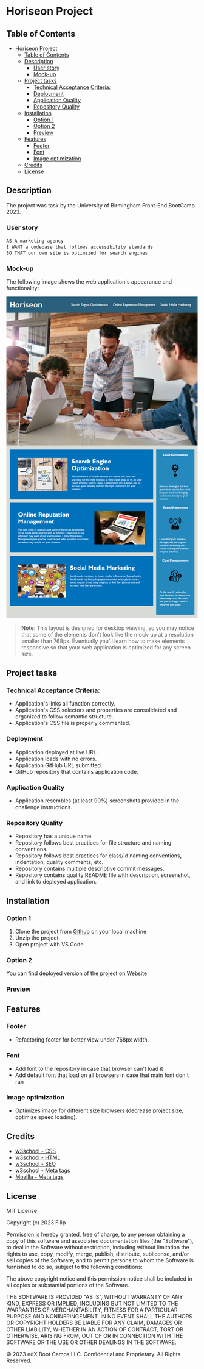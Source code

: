 # Horiseon Project

## Table of Contents

- [Horiseon Project](#horiseon-project)
  - [Table of Contents](#table-of-contents)
  - [Description](#description)
    - [User story](#user-story)
    - [Mock-up](#mock-up)
  - [Project tasks](#project-tasks)
    - [Technical Acceptance Criteria:](#technical-acceptance-criteria)
    - [Deployment](#deployment)
    - [Application Quality](#application-quality)
    - [Repository Quality](#repository-quality)
  - [Installation](#installation)
    - [Option 1](#option-1)
    - [Option 2](#option-2)
    - [Preview](#preview)
  - [Features](#features)
    - [Footer](#footer)
    - [Font](#font)
    - [Image optimization](#image-optimization)
  - [Credits](#credits)
  - [License](#license)

## Description

The project was task by the University of Birmingham Front-End BootCamp 2023.

### User story

```
AS A marketing agency
I WANT a codebase that follows accessibility standards
SO THAT our own site is optimized for search engines
```

### Mock-up

The following image shows the web application's appearance and functionality:

![The Horiseon webpage includes a navigation bar, a header image, and cards with text and images at the bottom of the page.](images/../assets/images/mock-up/01-html-css-git-challenge-demo.png)

> **Note**: This layout is designed for desktop viewing, so you may notice that some of the elements don't look like the mock-up at a resolution smaller than 768px. Eventually you'll learn how to make elements responsive so that your web application is optimized for any screen size.

## Project tasks

### Technical Acceptance Criteria:

- Application's links all function correctly.
- Application's CSS selectors and properties are consolidated and organized to follow semantic structure.
- Application's CSS file is properly commented.

### Deployment

- Application deployed at live URL.
- Application loads with no errors.
- Application GitHub URL submitted.
- GitHub repository that contains application code.

### Application Quality

- Application resembles (at least 90%) screenshots provided in the challenge instructions.

### Repository Quality

- Repository has a unique name.
- Repository follows best practices for file structure and naming conventions.
- Repository follows best practices for class/id naming conventions, indentation, quality comments, etc.
- Repository contains multiple descriptive commit messages.
- Repository contains quality README file with description, screenshot, and link to deployed application.

## Installation

### Option 1

1. Clone the project from [Github](https://github.com/FilipPaskalev/horiseon.git) on your local machine
2. Unzip the project
3. Open project with VS Code

### Option 2

You can find deployed version of the project on [Website](https://filippaskalev.github.io/horiseon/)

### Preview

## Features

### Footer

- Refactoring footer for better view under 768px width.

### Font

- Add font to the repository in case that browser can't load it
- Add default font that load on all browsers in case that main font don't run

### Image optimization

- Optimizes image for different size browsers (decrease project size, optimize speed loading).

<!-- ## Badges -->

<!-- #### Extra mile -->

<!-- ## Contributing -->

<!-- ## Tests -->

## Credits

- [w3school - CSS](https://www.w3schools.com/css)
- [w3school - HTML](https://www.w3schools.com/html)
- [w3school - SEO](https://developers.google.com/search/docs/crawling-indexing/special-tags)
- [w3school - Meta tags](https://www.w3schools.com/tags/tag_meta.asp)
- [Mozilla - Meta tags](https://developer.mozilla.org/en-US/docs/Web/HTML/Element/meta)

## License

MIT License

Copyright (c) 2023 Filip

Permission is hereby granted, free of charge, to any person obtaining a copy
of this software and associated documentation files (the "Software"), to deal
in the Software without restriction, including without limitation the rights
to use, copy, modify, merge, publish, distribute, sublicense, and/or sell
copies of the Software, and to permit persons to whom the Software is
furnished to do so, subject to the following conditions:

The above copyright notice and this permission notice shall be included in all
copies or substantial portions of the Software.

THE SOFTWARE IS PROVIDED "AS IS", WITHOUT WARRANTY OF ANY KIND, EXPRESS OR
IMPLIED, INCLUDING BUT NOT LIMITED TO THE WARRANTIES OF MERCHANTABILITY,
FITNESS FOR A PARTICULAR PURPOSE AND NONINFRINGEMENT. IN NO EVENT SHALL THE
AUTHORS OR COPYRIGHT HOLDERS BE LIABLE FOR ANY CLAIM, DAMAGES OR OTHER
LIABILITY, WHETHER IN AN ACTION OF CONTRACT, TORT OR OTHERWISE, ARISING FROM,
OUT OF OR IN CONNECTION WITH THE SOFTWARE OR THE USE OR OTHER DEALINGS IN THE
SOFTWARE.

© 2023 edX Boot Camps LLC. Confidential and Proprietary. All Rights Reserved.
